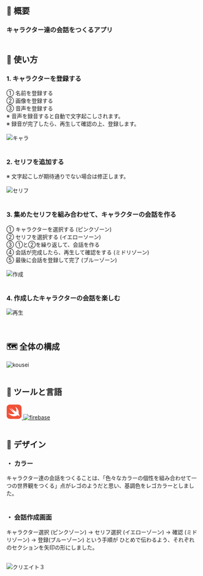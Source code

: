 ## 💬 概要
### キャラクター達の会話をつくるアプリ<br><br>

## 📃 使い方
### 1. キャラクターを登録する<br>
① 名前を登録する<br>
② 画像を登録する<br>
③ 音声を登録する<br>
※ 音声を録音すると自動で文字起こしされます。<br>
※ 録音が完了したら、再生して確認の上、登録します。<br><br>
![キャラ](https://user-images.githubusercontent.com/98724087/152966703-a332bffd-d2bb-4c65-9900-c4d2bfa69513.gif)<br><br>

### 2. セリフを追加する<br>
※ 文字起こしが期待通りでない場合は修正します。<br><br>
![セリフ](https://user-images.githubusercontent.com/98724087/152966742-42933dd7-f0af-4cae-9ab5-53d405f94635.gif)<br><br>

### 3. 集めたセリフを組み合わせて、キャラクターの会話を作る
① キャラクターを選択する (ピンクゾーン)<br>
② セリフを選択する (イエローソーン)<br>
③ ①と②を繰り返して、会話を作る<br>
④ 会話が完成したら、再生して確認をする (ミドリゾーン)<br>
⑤ 最後に会話を登録して完了 (ブルーゾーン)<br><br>
![作成](https://user-images.githubusercontent.com/98724087/153006193-e1416bbc-cb91-441e-8f6b-852805d6aff7.gif)<br><br>

### 4. 作成したキャラクターの会話を楽しむ<br>
![再生](https://user-images.githubusercontent.com/98724087/152967612-880ac4f7-8e32-4454-9f7b-6ba3958bfce0.gif)<br><br><br>

## 🗺 全体の構成
![kousei](https://user-images.githubusercontent.com/98724087/153019987-261c38f4-946e-486a-9c61-ca9c732be3d8.png)<br><br>

## 🔧 ツールと言語
<a href="https://developer.apple.com/swift/" target="_blank" rel="noreferrer"> <img src="https://raw.githubusercontent.com/devicons/devicon/master/icons/swift/swift-original.svg" alt="swift" width="40" height="40"/> </a>
<a href="https://firebase.google.com/" target="_blank" rel="noreferrer"> <img src="https://www.vectorlogo.zone/logos/firebase/firebase-icon.svg" alt="firebase" width="40" height="40"/> </a><br><br>

## 🎨  デザイン
### ・ カラー <br>
キャラクター達の会話をつくることは、「色々なカラーの個性を組み合わせて一つの世界観をつくる」点がレゴのようだと思い、基調色をレゴカラーとしました。<br><br>

### ・ 会話作成画面 <br>
キャラクター選択 (ピンクゾーン) → セリフ選択 (イエローゾーン) → 確認 (ミドリゾーン) → 登録(ブルーゾーン) という手順が
ひとめで伝わるよう、それぞれのセクションを矢印の形にしました。<br><br>

![クリエイト３](https://user-images.githubusercontent.com/98724087/153004891-1fbd600e-f41b-48e5-8b5e-75d331c77a71.png)


